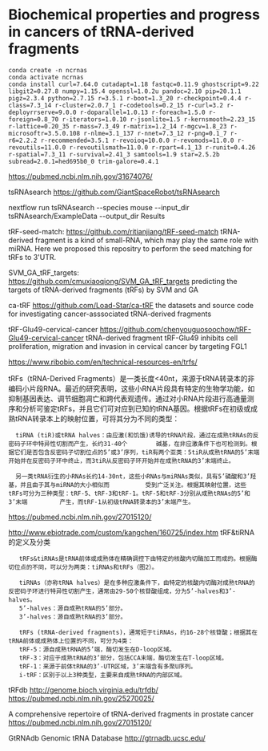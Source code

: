 # Biochemical properties and progress in cancers of tRNA-derived fragments

```
conda create -n ncrnas
conda activate ncrnas
conda install curl=7.64.0 cutadapt=1.18 fastqc=0.11.9 ghostscript=9.22 libgit2=0.27.8 numpy=1.15.4 openssl=1.0.2u pandoc=2.10 pip=20.1.1 pigz=2.3.4 python=2.7.15 r=3.5.1 r-boot=1.3_20 r-checkpoint=0.4.4 r-class=7.3_14 r-cluster=2.0.7_1 r-codetools=0.2_15 r-curl=3.2 r-deployrrserve=9.0.0 r-doparallel=1.0.13 r-foreach=1.5.0 r-foreign=0.8_70 r-iterators=1.0.10 r-jsonlite=1.5 r-kernsmooth=2.23_15 r-lattice=0.20_35 r-mass=7.3_49 r-matrix=1.2_14 r-mgcv=1.8_23 r-microsoftr=3.5.0.108 r-nlme=3.1_137 r-nnet=7.3_12 r-png=0.1_7 r-r6=2.2.2 r-recommended=3.5.1 r-revoioq=10.0.0 r-revomods=11.0.0 r-revoutils=11.0.0 r-revoutilsmath=11.0.0 r-rpart=4.1_13 r-runit=0.4.26 r-spatial=7.3_11 r-survival=2.41_3 samtools=1.9 star=2.5.2b subread=2.0.1=hed695b0_0 trim-galore=0.4.1 
```

https://pubmed.ncbi.nlm.nih.gov/31674076/

tsRNAsearch
https://github.com/GiantSpaceRobot/tsRNAsearch

nextflow run tsRNAsearch --species mouse --input_dir tsRNAsearch/ExampleData --output_dir Results



tRF-seed-match:
https://github.com/ritianjiang/tRF-seed-match
tRNA-derived fragment is a kind of small-RNA, which may play the same role with miRNA. Here we proposed this repositry to perform the seed matching for tRFs to 3'UTR.

SVM_GA_tRF_targets:
https://github.com/cmuxiaoqiong/SVM_GA_tRF_targets
predicting the targets of tRNA-derived fragments (tRFs) by SVM and GA

ca-tRF
https://github.com/Load-Star/ca-tRF
the datasets and source code for investigating cancer-asssociated tRNA-derived fragments

tRF-Glu49-cervical-cancer
https://github.com/chenyouguosoochow/tRF-Glu49-cervical-cancer
tRNA-derived fragment tRF-Glu49 inhibits cell proliferation, migration and invasion in cervical cancer by targeting FGL1


https://www.ribobio.com/en/technical-resources-en/trfs/

tRFs（tRNA-Derived Fragments）是一类长度<40nt，来源于tRNA转录本的非编码小片段RNA。最近的研究表明，这些小RNA片段具有特定的生物学功能，如抑制基因表达、调节细胞凋亡和跨代表观遗传。通过对小RNA片段进行高通量测序和分析可鉴定tRFs，并且它们可对应到已知的tRNA基因。根据tRFs在初级或成熟tRNA转录本上的映射位置，可将其分为不同的类型：

      tiRNA (tiR)或tRNA halves：由应激(和饥饿)诱导的tRNA片段，通过在成熟tRNAs的反密码子环中特异性切割而产生，长约31-40个        碱基，在非应激条件下也可检测到。根据它们是否包含反密码子切割位点的5’或3’序列，tiR有两个亚类：5tiR从成熟tRNA的5’末端          开始并在反密码子环中终止，而3tiR从反密码子环开始并在成熟tRNA的3’末端终止。

      另一类tRNA衍生的小RNAs长约14-30nt，这些小RNAs与miRNAs类似，具有5’磷酸和3’羟基，并且由于其与miRNA的大小相似而          受到广泛关注。根据其映射位置，这些tRFs可分为三种类型：tRF-5、tRF-3和tRF-1。tRF-5和tRF-3分别从成熟tRNAs的5’和3’末端         产生，而tRF-1从初级tRNA转录本的3’末端产生。


https://pubmed.ncbi.nlm.nih.gov/27015120/

http://www.ebiotrade.com/custom/kangchen/160725/index.htm
tRF&tiRNA的定义及分类

       tRFs&tiRNAs是tRNA前体或成熟体在精确调控下由特定的核酸内切酶加工而成的。根据酶切位点的不同，可以分为两类：tiRNAs和tRFs（图2）。

       tiRNAs（亦称tRNA halves）是在多种应激条件下，由特定的核酸内切酶对成熟tRNA的反密码子环进行特异性切割产生，通常由29-50个核苷酸组成，分为5’-halves和3’-halves。
       5’-halves：源自成熟tRNA的5’部分。
       3’-halves：源自成熟tRNA的3’部分。

       tRFs (tRNA-derived fragments)，通常短于tiRNAs，约16-28个核苷酸；根据其在tRNA前体或成熟体上位置的不同，可分为4类：
       tRF-5：源自成熟tRNA的5’端，酶切发生在D-loop区域。
       tRF-3：对应于成熟tRNA的3’部分，包括CCA末端，酶切发生在T-loop区域。
       tRF-1：来源于前体tRNA的3’-UTR区域，3’末端含有多聚U序列。
       i-tRF：区别于以上3种类型，主要来自成熟tRNA的内部区域。
      
tRFdb
http://genome.bioch.virginia.edu/trfdb/
https://pubmed.ncbi.nlm.nih.gov/25270025/

A comprehensive repertoire of tRNA-derived fragments in prostate cancer
https://pubmed.ncbi.nlm.nih.gov/27015120/

GtRNAdb Genomic tRNA Database 
http://gtrnadb.ucsc.edu/

